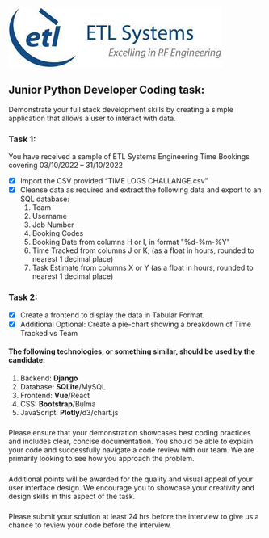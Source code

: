 ![ETL](/app/src/assets/ETL.jpg)

## Junior Python Developer Coding task:
Demonstrate your full stack development skills by creating a simple application that allows a user to interact
with data.
### Task 1:
You have received a sample of ETL Systems Engineering Time Bookings covering 03/10/2022 – 31/10/2022
* [x] Import the CSV provided “TIME LOGS CHALLANGE.csv”
* [x] Cleanse data as required and extract the following data and export to an SQL database:
  1. Team
  1. Username
  1. Job Number
  1. Booking Codes
  1. Booking Date from columns H or I, in format "%d-%m-%Y"
  1. Time Tracked from columns J or K, (as a float in hours, rounded to nearest 1 decimal place)
  1. Task Estimate from columns X or Y (as a float in hours, rounded to nearest 1 decimal place)
### Task 2:
* [x] Create a frontend to display the data in Tabular Format.
* [x] Additional Optional: Create a pie-chart showing a breakdown of Time Tracked vs Team
#### The following technologies, or something similar, should be used by the candidate:
1. Backend: **Django** 
1. Database: **SQLite**/MySQL
1. Frontend: **Vue**/React
1. CSS: **Bootstrap**/Bulma
1. JavaScript: **Plotly**/d3/chart.js

##### 
Please ensure that your demonstration showcases best coding practices and includes clear, concise documentation. You should be able to explain your code and successfully navigate a code review with our team. We are primarily looking to see how you approach the problem.
#####
Additional points will be awarded for the quality and visual appeal of your user interface design. We encourage you to showcase your creativity and design skills in  this aspect of the task.
#####
Please submit your solution at least 24 hrs before the interview to give us a chance to review your code before the interview. 
